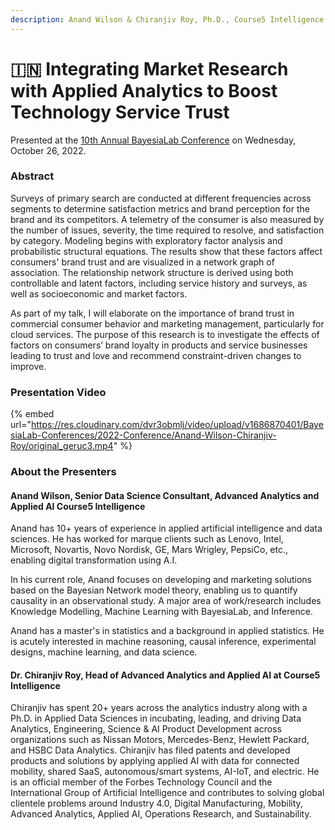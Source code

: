 ```yaml
---
description: Anand Wilson & Chiranjiv Roy, Ph.D., Course5 Intelligence
---
```


# 🇮🇳 Integrating Market Research with Applied Analytics to Boost Technology Service Trust

Presented at the [10th Annual BayesiaLab Conference](./) on Wednesday, October 26, 2022.&#x20;

### Abstract&#x20;

Surveys of primary search are conducted at different frequencies across segments to determine satisfaction metrics and brand perception for the brand and its competitors. A telemetry of the consumer is also measured by the number of issues, severity, the time required to resolve, and satisfaction by category. Modeling begins with exploratory factor analysis and probabilistic structural equations. The results show that these factors affect consumers' brand trust and are visualized in a network graph of association. The relationship network structure is derived using both controllable and latent factors, including service history and surveys, as well as socioeconomic and market factors.

As part of my talk, I will elaborate on the importance of brand trust in commercial consumer behavior and marketing management, particularly for cloud services. The purpose of this research is to investigate the effects of factors on consumers’ brand loyalty in products and service businesses leading to trust and love and recommend constraint-driven changes to improve.

### Presentation Video

{% embed url="https://res.cloudinary.com/dvr3obmlj/video/upload/v1686870401/BayesiaLab-Conferences/2022-Conference/Anand-Wilson-Chiranjiv-Roy/original_geruc3.mp4" %}

### About the Presenters&#x20;

#### Anand Wilson, Senior Data Science Consultant, Advanced Analytics and Applied AI Course5 Intelligence&#x20;

Anand has 10+ years of experience in applied artificial intelligence and data sciences. He has worked for marque clients such as Lenovo, Intel, Microsoft, Novartis, Novo Nordisk, GE, Mars Wrigley, PepsiCo, etc., enabling digital transformation using A.I.

In his current role, Anand focuses on developing and marketing solutions based on the Bayesian Network model theory, enabling us to quantify causality in an observational study. A major area of work/research includes Knowledge Modelling, Machine Learning with BayesiaLab, and Inference.

Anand has a master's in statistics and a background in applied statistics. He is acutely interested in machine reasoning, causal inference, experimental designs, machine learning, and data science.

#### Dr. Chiranjiv Roy, Head of Advanced Analytics and Applied AI at Course5 Intelligence&#x20;

Chiranjiv has spent 20+ years across the analytics industry along with a Ph.D. in Applied Data Sciences in incubating, leading, and driving Data Analytics, Engineering, Science & AI Product Development across organizations such as Nissan Motors, Mercedes-Benz, Hewlett Packard, and HSBC Data Analytics. Chiranjiv has filed patents and developed products and solutions by applying applied AI with data for connected mobility, shared SaaS, autonomous/smart systems, AI-IoT, and electric. He is an official member of the Forbes Technology Council and the International Group of Artificial Intelligence and contributes to solving global clientele problems around Industry 4.0, Digital Manufacturing, Mobility, Advanced Analytics, Applied AI, Operations Research, and Sustainability.
